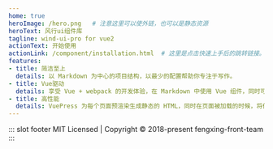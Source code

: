 ```yaml
---
home: true
heroImage: /hero.png   # 注意这里可以使外链，也可以是静态资源
heroText: 风行ui组件库
tagline: wind-ui-pro for vue2
actionText: 开始使用
actionLink: /component/installation.html  # 这里是点击快速上手后的跳转链接。
features:
- title: 简洁至上
  details: 以 Markdown 为中心的项目结构，以最少的配置帮助你专注于写作。
- title: Vue驱动
  details: 享受 Vue + webpack 的开发体验，在 Markdown 中使用 Vue 组件，同时可以使用 Vue 来开发自定义主题。
- title: 高性能
  details: VuePress 为每个页面预渲染生成静态的 HTML，同时在页面被加载的时候，将作为 SPA 运行。
---
```

::: slot footer
MIT Licensed | Copyright © 2018-present fengxing-front-team
:::